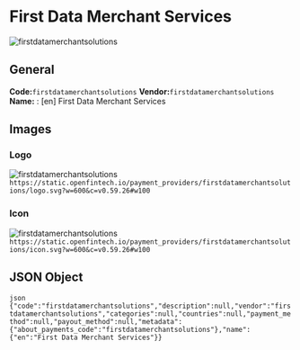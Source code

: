 # First Data Merchant Services 
![firstdatamerchantsolutions](https://static.openfintech.io/payment_providers/firstdatamerchantsolutions/logo.svg?w=600&c=v0.59.26#w100) 
## General 
**Code:**`firstdatamerchantsolutions` 
**Vendor:**`firstdatamerchantsolutions` 
**Name:** 
:	[en] First Data Merchant Services 
## Images 
### Logo 
![firstdatamerchantsolutions](https://static.openfintech.io/payment_providers/firstdatamerchantsolutions/logo.svg?w=600&c=v0.59.26#w100) 
``` https://static.openfintech.io/payment_providers/firstdatamerchantsolutions/logo.svg?w=600&c=v0.59.26#w100 ``` 
### Icon 
![firstdatamerchantsolutions](https://static.openfintech.io/payment_providers/firstdatamerchantsolutions/icon.svg?w=600&c=v0.59.26#w100) 
``` https://static.openfintech.io/payment_providers/firstdatamerchantsolutions/icon.svg?w=600&c=v0.59.26#w100 ``` 
## JSON Object 
```json {"code":"firstdatamerchantsolutions","description":null,"vendor":"firstdatamerchantsolutions","categories":null,"countries":null,"payment_method":null,"payout_method":null,"metadata":{"about_payments_code":"firstdatamerchantsolutions"},"name":{"en":"First Data Merchant Services"}} ``` 
